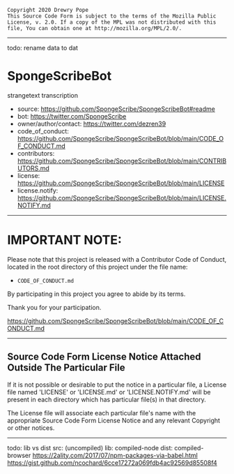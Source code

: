     Copyright 2020 Drewry Pope
    This Source Code Form is subject to the terms of the Mozilla Public
    License, v. 2.0. If a copy of the MPL was not distributed with this
    file, You can obtain one at http://mozilla.org/MPL/2.0/.

----
todo: rename data to dat
# SpongeScribeBot
strangetext transcription
 - source: https://github.com/SpongeScribe/SpongeScribeBot#readme
 - bot: https://twitter.com/SpongeScribe
 - owner/author/contact: https://twitter.com/dezren39
 - code_of_conduct: https://github.com/SpongeScribe/SpongeScribeBot/blob/main/CODE_OF_CONDUCT.md
 - contributors: https://github.com/SpongeScribe/SpongeScribeBot/blob/main/CONTRIBUTORS.md
 - license: https://github.com/SpongeScribe/SpongeScribeBot/blob/main/LICENSE
 - license.notify: https://github.com/SpongeScribe/SpongeScribeBot/blob/main/LICENSE.NOTIFY.md

----


# IMPORTANT NOTE:
Please note that this project is released with a
Contributor Code of Conduct, located in the root
directory of this project under the file name:

 - `CODE_OF_CONDUCT.md`

By participating in this project you agree to abide by its terms.

Thank you for your participation.

https://github.com/SpongeScribe/SpongeScribeBot/blob/main/CODE_OF_CONDUCT.md


----


## Source Code Form License Notice Attached Outside The Particular File

If it is not possible or desirable to put the notice in a particular file,
a License file named 'LICENSE' or 'LICENSE.md' or 'LICENSE.NOTIFY.md' will
be present in each directory which has particular file(s) in that directory.

The License file will associate each particular file's name with the appropriate
Source Code Form License Notice and any relevant Copyright or other notices.


----


todo: lib vs dist
	src: (uncompiled)
	lib: compiled-node
	dist: compiled-browser
	https://2ality.com/2017/07/npm-packages-via-babel.html
	https://gist.github.com/ncochard/6cce17272a069fdb4ac92569d85508f4
